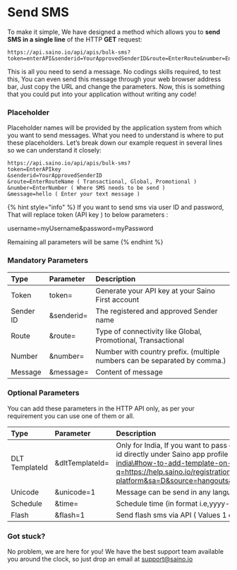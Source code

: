 # Send SMS

To make it simple, We have designed a method which allows you to **send SMS in a single line** of the HTTP **GET** request:

```http
https://api.saino.io/api/apis/bulk-sms?token=enterAPI&senderid=YourApprovedSenderID&route=EnterRoute&number=EnterNumber&message=hello
```

This is all you need to send a message. No codings skills required, to test this, You can even send this message through your web browser address bar, Just copy the URL and change the parameters.  Now, this is something that you could put into your application without writing any code!

### Placeholder

Placeholder names will be provided by the application system from which you want to send messages. What you need to understand is where to put these placeholders. Let’s break down our example request in several lines so we can understand it closely:

```http
https://api.saino.io/api/apis/bulk-sms?
token=EnterAPIkey 
&senderid=YourApprovedSenderID
&route=EnterRouteName ( Transactional, Global, Promotional )
&number=EnterNumber ( Where SMS needs to be send )
&message=hello ( Enter your text message )
```

{% hint style="info" %}
If you want to send sms via user ID and password, That will replace token \(API key \) to below parameters :

username=myUsername&password=myPassword 

Remaining all parameters will be same
{% endhint %}

### Mandatory Parameters 

| Type | Parameter | Description |
| :--- | :--- | :--- |
| Token  | token= | Generate your API key at your Saino First account |
| Sender ID | &senderid= | The registered and approved Sender name |
| Route  | &route= | Type of connectivity like Global, Promotional, Transactional  |
| Number  | &number= | Number with country prefix. \(multiple numbers can be separated by comma.\) |
| Message  | &message= | Content of message |

### Optional Parameters

You can add these parameters in the HTTP API only, as per your requirement you can use one of them or all.   

| Type | Parameter | Description |
| :--- | :--- | :--- |
| DLT TemplateId | &dltTemplateId= | Only for India, If you want to pass directly template id via API you can do that with this parameter, Update Entity id directly under Saino app profile section. For more info click here - [https://help.saino.io/registration-on-dlt-india\#how-to-add-template-on-saino-platform](https://www.google.com/url?q=https://help.saino.io/registration-on-dlt-india%23how-to-add-template-on-saino-platform&sa=D&source=hangouts&ust=1615122091604000&usg=AFQjCNGF5QcEDit0MZuuvapjGx0l_WtsFw) |
| Unicode | &unicode=1 | Message can be send in any language \( Values 1 or 0 \) |
| Schedule | &time= | Schedule time \(in format i.e,yyyy-mm-dd hh:mm:ss\) at which the SMS has to be sent |
| Flash  | &flash=1 | Send flash sms via API \( Values 1 or 0 \) |

### Got stuck?  <a id="got-stuck"></a>

No problem, we are here for you! We have the best support team available you around the clock, so just drop an email at support@saino.io


